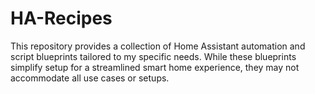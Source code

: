 # HA-Recipes

This repository provides a collection of Home Assistant automation and script blueprints tailored to my specific needs. While these blueprints simplify setup for a streamlined smart home experience, they may not accommodate all use cases or setups.